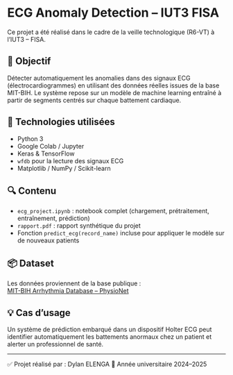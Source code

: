 # ECG Anomaly Detection – IUT3 FISA

Ce projet a été réalisé dans le cadre de la veille technologique (R6-VT) à l’IUT3 – FISA.

## 🧠 Objectif

Détecter automatiquement les anomalies dans des signaux ECG (électrocardiogrammes) en utilisant des données réelles issues de la base MIT-BIH. Le système repose sur un modèle de machine learning entraîné à partir de segments centrés sur chaque battement cardiaque.

## 🧰 Technologies utilisées

- Python 3
- Google Colab / Jupyter
- Keras & TensorFlow
- `wfdb` pour la lecture des signaux ECG
- Matplotlib / NumPy / Scikit-learn

## 🔍 Contenu

- `ecg_project.ipynb` : notebook complet (chargement, prétraitement, entraînement, prédiction)
- `rapport.pdf` : rapport synthétique du projet
- Fonction `predict_ecg(record_name)` incluse pour appliquer le modèle sur de nouveaux patients

## 📦 Dataset

Les données proviennent de la base publique :  
[MIT-BIH Arrhythmia Database – PhysioNet](https://physionet.org/content/mitdb/1.0.0/)

## 💡 Cas d’usage

Un système de prédiction embarqué dans un dispositif Holter ECG peut identifier automatiquement les battements anormaux chez un patient et alerter un professionnel de santé.

---

✅ Projet réalisé par : Dylan ELENGA
📅 Année universitaire 2024–2025

